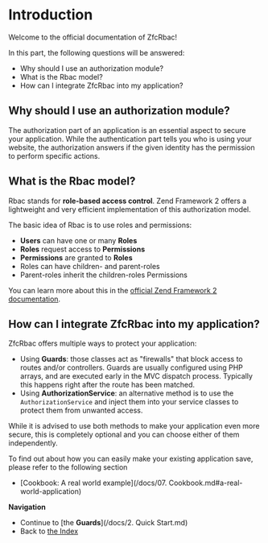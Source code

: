 # Introduction

Welcome to the official documentation of ZfcRbac!

In this part, the following questions will be answered:

* Why should I use an authorization module?
* What is the Rbac model?
* How can I integrate ZfcRbac into my application?

## Why should I use an authorization module?

The authorization part of an application is an essential aspect to secure your application. While the authentication
part tells you who is using your website, the authorization answers if the given identity has the permission to
perform specific actions.

## What is the Rbac model?

Rbac stands for **role-based access control**. Zend Framework 2 offers a lightweight and very efficient implementation
of this authorization model.

The basic idea of Rbac is to use roles and permissions:

* **Users** can have one or many **Roles**
* **Roles** request access to **Permissions**
* **Permissions** are granted to **Roles**
* Roles can have children- and parent-roles
* Parent-roles inherit the children-roles Permissions

You can learn more about this in the [official Zend Framework 2 documentation](http://framework.zend.com/manual/2.2/en/modules/zend.permissions.rbac.intro.html).

## How can I integrate ZfcRbac into my application?

ZfcRbac offers multiple ways to protect your application:

* Using **Guards**: those classes act as "firewalls" that block access to routes and/or controllers. Guards are usually
  configured using PHP arrays, and are executed early in the MVC dispatch process. Typically this happens right after
  the route has been matched.
* Using **AuthorizationService**: an alternative method is to use the `AuthorizationService` and inject them into your
  service classes to protect them from unwanted access.

While it is advised to use both methods to make your application even more secure, this is completely optional and you
can choose either of them independently.

To find out about how you can easily make your existing application save, please refer to the following section

* [Cookbook: A real world example](/docs/07. Cookbook.md#a-real-world-application)

**Navigation**

* Continue to [the **Guards**](/docs/2. Quick Start.md)
* Back to [the Index](/docs/Readme.md)
